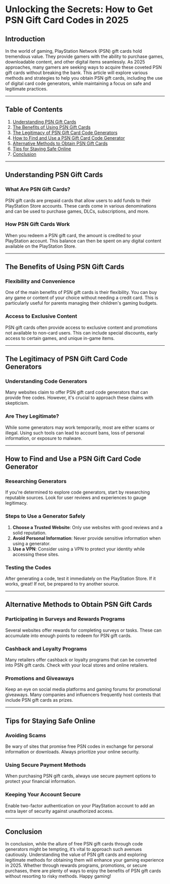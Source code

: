 # Unlocking the Secrets: How to Get PSN Gift Card Codes in 2025

## Introduction

In the world of gaming, PlayStation Network (PSN) gift cards hold tremendous value. They provide gamers with the ability to purchase games, downloadable content, and other digital items seamlessly. As 2025 approaches, many gamers are seeking ways to acquire these coveted PSN gift cards without breaking the bank. This article will explore various methods and strategies to help you obtain PSN gift cards, including the use of digital card code generators, while maintaining a focus on safe and legitimate practices.

---

## Table of Contents

1. [Understanding PSN Gift Cards](#understanding-psn-gift-cards)
2. [The Benefits of Using PSN Gift Cards](#the-benefits-of-using-psn-gift-cards)
3. [The Legitimacy of PSN Gift Card Code Generators](#the-legitimacy-of-psn-gift-card-code-generators)
4. [How to Find and Use a PSN Gift Card Code Generator](#how-to-find-and-use-a-psn-gift-card-code-generator)
5. [Alternative Methods to Obtain PSN Gift Cards](#alternative-methods-to-obtain-psn-gift-cards)
6. [Tips for Staying Safe Online](#tips-for-staying-safe-online)
7. [Conclusion](#conclusion)

---

## Understanding PSN Gift Cards

### What Are PSN Gift Cards?

PSN gift cards are prepaid cards that allow users to add funds to their PlayStation Store accounts. These cards come in various denominations and can be used to purchase games, DLCs, subscriptions, and more.

### How PSN Gift Cards Work

When you redeem a PSN gift card, the amount is credited to your PlayStation account. This balance can then be spent on any digital content available on the PlayStation Store.

---

## The Benefits of Using PSN Gift Cards

### Flexibility and Convenience

One of the main benefits of PSN gift cards is their flexibility. You can buy any game or content of your choice without needing a credit card. This is particularly useful for parents managing their children's gaming budgets.

### Access to Exclusive Content

PSN gift cards often provide access to exclusive content and promotions not available to non-card users. This can include special discounts, early access to certain games, and unique in-game items.

---

## The Legitimacy of PSN Gift Card Code Generators

### Understanding Code Generators

Many websites claim to offer PSN gift card code generators that can provide free codes. However, it's crucial to approach these claims with skepticism. 

### Are They Legitimate?

While some generators may work temporarily, most are either scams or illegal. Using such tools can lead to account bans, loss of personal information, or exposure to malware.

---

## How to Find and Use a PSN Gift Card Code Generator

### Researching Generators

If you're determined to explore code generators, start by researching reputable sources. Look for user reviews and experiences to gauge legitimacy.

### Steps to Use a Generator Safely

1. **Choose a Trusted Website**: Only use websites with good reviews and a solid reputation.
2. **Avoid Personal Information**: Never provide sensitive information when using a generator.
3. **Use a VPN**: Consider using a VPN to protect your identity while accessing these sites.

### Testing the Codes

After generating a code, test it immediately on the PlayStation Store. If it works, great! If not, be prepared to try another source.

---

## Alternative Methods to Obtain PSN Gift Cards

### Participating in Surveys and Rewards Programs

Several websites offer rewards for completing surveys or tasks. These can accumulate into enough points to redeem for PSN gift cards.

### Cashback and Loyalty Programs

Many retailers offer cashback or loyalty programs that can be converted into PSN gift cards. Check with your local stores and online retailers.

### Promotions and Giveaways

Keep an eye on social media platforms and gaming forums for promotional giveaways. Many companies and influencers frequently host contests that include PSN gift cards as prizes.

---

## Tips for Staying Safe Online

### Avoiding Scams

Be wary of sites that promise free PSN codes in exchange for personal information or downloads. Always prioritize your online security.

### Using Secure Payment Methods

When purchasing PSN gift cards, always use secure payment options to protect your financial information.

### Keeping Your Account Secure

Enable two-factor authentication on your PlayStation account to add an extra layer of security against unauthorized access.

---

## Conclusion

In conclusion, while the allure of free PSN gift cards through code generators might be tempting, it’s vital to approach such avenues cautiously. Understanding the value of PSN gift cards and exploring legitimate methods for obtaining them will enhance your gaming experience in 2025. Whether through rewards programs, promotions, or secure purchases, there are plenty of ways to enjoy the benefits of PSN gift cards without resorting to risky methods. Happy gaming!
